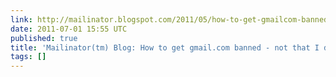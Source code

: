 ```yaml
---
link: http://mailinator.blogspot.com/2011/05/how-to-get-gmailcom-banned-not-that-i.html
date: 2011-07-01 15:55 UTC
published: true
title: 'Mailinator(tm) Blog: How to get gmail.com banned - not that I did this'
tags: []
---
```



